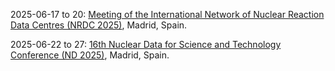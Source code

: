 2025-06-17 to 20: [Meeting of the International Network of Nuclear Reaction Data Centres (NRDC 2025)](https://www-nds.iaea.org/nrdc/nrdc_2025/ "NRDC 2025 focuses on nuclear reaction data, covering cross-section measurements, data compilation, and evaluation. Topics include nuclear databases, reaction modeling, and applications in nuclear energy and astrophysics, emphasizing standardized nuclear data."), Madrid, Spain.

2025-06-22 to 27: [16th Nuclear Data for Science and Technology Conference (ND 2025)](https://nd2025madrid.com "ND 2025 focuses on nuclear data, covering cross-section measurements, nuclear reaction modeling, and data evaluation. Topics include applications in nuclear energy, astrophysics, and medical isotopes, emphasizing accurate nuclear data for scientific advancements."), Madrid, Spain.

